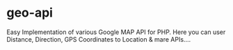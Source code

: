 # geo-api
Easy Implementation of various Google MAP API for PHP. Here you can user Distance, Direction, GPS Coordinates to Location &amp; mare APIs....
